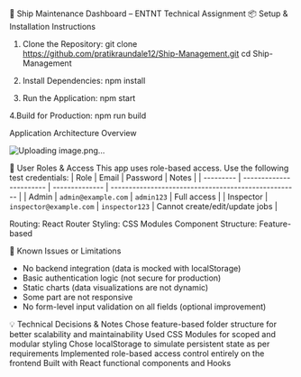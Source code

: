 🚢 Ship Maintenance Dashboard – ENTNT Technical Assignment
📦 Setup & Installation Instructions

1. Clone the Repository:
git clone https://github.com/pratikraundale12/Ship-Management.git
cd Ship-Management

2. Install Dependencies:
npm install

3. Run the Application:
npm start

4.Build for Production:
npm run build

Application Architecture Overview

![Uploading image.png…]()


🔐 User Roles & Access
This app uses role-based access. Use the following test credentials:
| Role      | Email                   | Password       | Notes                                                |
| --------- | ----------------------- | -------------- | ---------------------------------------------------- |
| Admin     | `admin@example.com`     | `admin123`     | Full access                                          |
| Inspector | `inspector@example.com` | `inspector123` | Cannot create/edit/update jobs                       |

Routing: React Router
Styling: CSS Modules
Component Structure: Feature-based

🚧 Known Issues or Limitations
- No backend integration (data is mocked with localStorage)
- Basic authentication logic (not secure for production)
- Static charts (data visualizations are not dynamic)
- Some part are not responsive 
- No form-level input validation on all fields (optional improvement)

💡 Technical Decisions & Notes
Chose feature-based folder structure for better scalability and maintainability
Used CSS Modules for scoped and modular styling
Chose localStorage to simulate persistent state as per requirements
Implemented role-based access control entirely on the frontend
Built with React functional components and Hooks
